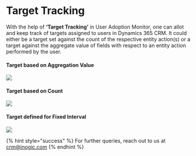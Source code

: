 # Target Tracking

With the help of **‘Target Tracking’** in User Adoption Monitor, one can allot and keep track of targets assigned to users in Dynamics 365 CRM. It could either be a target set against the count of the respective entity action(s) or a target against the aggregate value of fields with respect to an entity action performed by the user.

#### Target based on Aggregation Value

![](<../../.gitbook/assets/Targ Agg\_4.png>)

#### Target based on Count

![](<../../.gitbook/assets/Targ Cou\_3.png>)

#### Target defined for Fixed Interval

![](<../../.gitbook/assets/Targ Fix\_4.png>)

{% hint style="success" %}
For further queries, reach out to us at [crm@inogic.com](mailto:crm@inogic.com)
{% endhint %}

